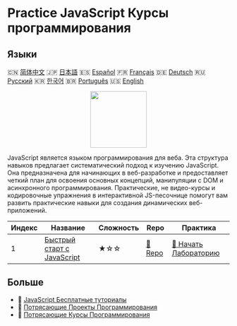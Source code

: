 # Practice JavaScript Курсы программирования

## Языки

🇨🇳 [简体中文](README_zh.md) 🇯🇵 [日本語](README_ja.md) 🇪🇸 [Español](README_es.md) 🇫🇷 [Français](README_fr.md) 🇩🇪 [Deutsch](README_de.md) 🇷🇺 [Русский](README_ru.md) 🇰🇷 [한국어](README_ko.md) 🇧🇷 [Português](README_pt.md) 🇺🇸 [English](README.md) 

<div align="center">
<img width="128px" src="https://file.labex.io/path/ztG7iIXOkx2u.png">
</div>

JavaScript является языком программирования для веба. Эта структура навыков предлагает систематический подход к изучению JavaScript. Она предназначена для начинающих в веб-разработке и предоставляет четкий план для освоения основных концепций, манипуляции с DOM и асинхронного программирования. Практические, не видео-курсы и кодировочные упражнения в интерактивной JS-песочнице помогут вам развить практические навыки для создания динамических веб-приложений.

|   Индекс | Название                                                                              | Сложность   | Repo                                                                 | Практика                                                                         |
|----------|---------------------------------------------------------------------------------------|-------------|----------------------------------------------------------------------|----------------------------------------------------------------------------------|
|        1 | [Быстрый старт с JavaScript](https://labex.io/ru/courses/quick-start-with-javascript) | ★☆☆         | [🔗 Repo](https://github.com/labex-labs/quick-start-with-javascript) | [🚀 Начать Лабораторию](https://labex.io/ru/courses/quick-start-with-javascript) |

## Больше

- 🔗 [JavaScript Бесплатные туториалы](https://github.com/labex-labs/javascript-free-tutorials)
- 🔗 [Потрясающие Проекты Программирования](https://github.com/labex-labs/awesome-programming-projects)
- 🔗 [Потрясающие Курсы Программирования](https://github.com/labex-labs/awesome-programming-courses)

